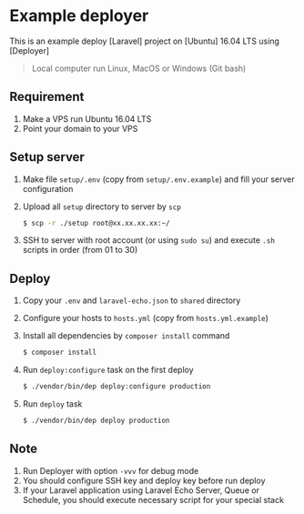 # Example deployer

This is an example deploy [Laravel] project on [Ubuntu] 16.04 LTS using [Deployer]

> Local computer run Linux, MacOS or Windows (Git bash)

## Requirement

1. Make a VPS run Ubuntu 16.04 LTS
2. Point your domain to your VPS

## Setup server

1. Make file `setup/.env` (copy from `setup/.env.example`) and fill your server configuration
2. Upload all `setup` directory to server by `scp`

   ```bash
   $ scp -r ./setup root@xx.xx.xx.xx:~/
   ```
   
3. SSH to server with root account (or using `sudo su`) and execute `.sh` scripts in order (from 01 to 30)

## Deploy

1. Copy your `.env` and `laravel-echo.json` to `shared` directory
2. Configure your hosts to `hosts.yml` (copy from `hosts.yml.example`)
3. Install all dependencies by `composer install` command

   ```bash
   $ composer install
   ```

4. Run `deploy:configure` task on the first deploy

   ```bash
   $ ./vendor/bin/dep deploy:configure production
   ```

5. Run `deploy` task

   ```bash
   $ ./vendor/bin/dep deploy production
   ```

## Note

1. Run Deployer with option `-vvv` for debug mode
2. You should configure SSH key and deploy key before run deploy
3. If your Laravel application using Laravel Echo Server, Queue or Schedule, 
   you should execute necessary script for your special stack

